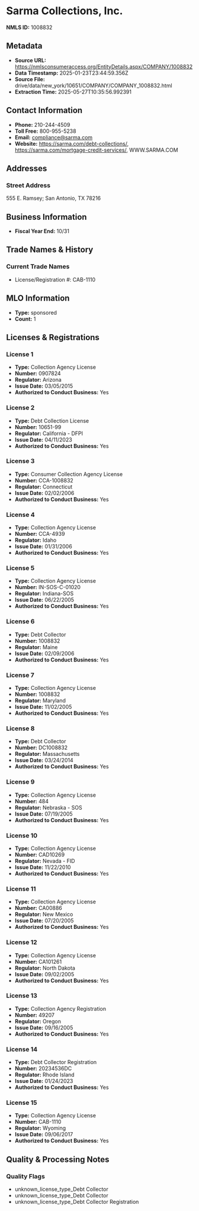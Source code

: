 # Sarma Collections, Inc.

**NMLS ID:** 1008832

## Metadata
- **Source URL:** https://nmlsconsumeraccess.org/EntityDetails.aspx/COMPANY/1008832
- **Data Timestamp:** 2025-01-23T23:44:59.356Z
- **Source File:** drive/data/new_york/10651/COMPANY/COMPANY_1008832.html
- **Extraction Time:** 2025-05-27T10:35:56.992391

## Contact Information
- **Phone:** 210-244-4509
- **Toll Free:** 800-955-5238
- **Email:** compliance@sarma.com
- **Website:** https://sarma.com/debt-collections/, https://sarma.com/mortgage-credit-services/, WWW.SARMA.COM

## Addresses
### Street Address
555 E. Ramsey; San Antonio, TX 78216

## Business Information
- **Fiscal Year End:** 10/31

## Trade Names & History
### Current Trade Names
- License/Registration #: CAB-1110

## MLO Information
- **Type:** sponsored
- **Count:** 1

## Licenses & Registrations

### License 1
- **Type:** Collection Agency License
- **Number:** 0907824
- **Regulator:** Arizona
- **Issue Date:** 03/05/2015
- **Authorized to Conduct Business:** Yes

### License 2
- **Type:** Debt Collection License
- **Number:** 10651-99
- **Regulator:** California - DFPI
- **Issue Date:** 04/11/2023
- **Authorized to Conduct Business:** Yes

### License 3
- **Type:** Consumer Collection Agency License
- **Number:** CCA-1008832
- **Regulator:** Connecticut
- **Issue Date:** 02/02/2006
- **Authorized to Conduct Business:** Yes

### License 4
- **Type:** Collection Agency License
- **Number:** CCA-4939
- **Regulator:** Idaho
- **Issue Date:** 01/31/2006
- **Authorized to Conduct Business:** Yes

### License 5
- **Type:** Collection Agency License
- **Number:** IN-SOS-C-01020
- **Regulator:** Indiana-SOS
- **Issue Date:** 06/22/2005
- **Authorized to Conduct Business:** Yes

### License 6
- **Type:** Debt Collector
- **Number:** 1008832
- **Regulator:** Maine
- **Issue Date:** 02/09/2006
- **Authorized to Conduct Business:** Yes

### License 7
- **Type:** Collection Agency License
- **Number:** 1008832
- **Regulator:** Maryland
- **Issue Date:** 11/02/2005
- **Authorized to Conduct Business:** Yes

### License 8
- **Type:** Debt Collector
- **Number:** DC1008832
- **Regulator:** Massachusetts
- **Issue Date:** 03/24/2014
- **Authorized to Conduct Business:** Yes

### License 9
- **Type:** Collection Agency License
- **Number:** 484
- **Regulator:** Nebraska - SOS
- **Issue Date:** 07/19/2005
- **Authorized to Conduct Business:** Yes

### License 10
- **Type:** Collection Agency License
- **Number:** CAD10269
- **Regulator:** Nevada - FID
- **Issue Date:** 11/22/2010
- **Authorized to Conduct Business:** Yes

### License 11
- **Type:** Collection Agency License
- **Number:** CA00886
- **Regulator:** New Mexico
- **Issue Date:** 07/20/2005
- **Authorized to Conduct Business:** Yes

### License 12
- **Type:** Collection Agency License
- **Number:** CA101261
- **Regulator:** North Dakota
- **Issue Date:** 09/02/2005
- **Authorized to Conduct Business:** Yes

### License 13
- **Type:** Collection Agency Registration
- **Number:** 49207
- **Regulator:** Oregon
- **Issue Date:** 09/16/2005
- **Authorized to Conduct Business:** Yes

### License 14
- **Type:** Debt Collector Registration
- **Number:** 20234536DC
- **Regulator:** Rhode Island
- **Issue Date:** 01/24/2023
- **Authorized to Conduct Business:** Yes

### License 15
- **Type:** Collection Agency License
- **Number:** CAB-1110
- **Regulator:** Wyoming
- **Issue Date:** 09/06/2017
- **Authorized to Conduct Business:** Yes

## Quality & Processing Notes
### Quality Flags
- unknown_license_type_Debt Collector
- unknown_license_type_Debt Collector
- unknown_license_type_Debt Collector Registration
